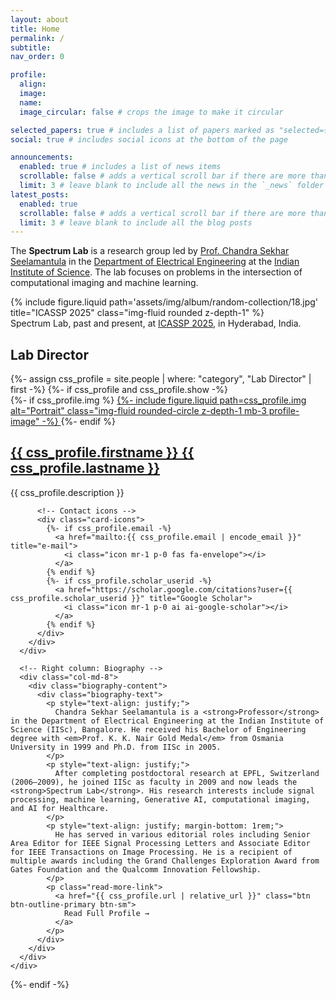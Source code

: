 ```yaml
---
layout: about
title: Home
permalink: /
subtitle:
nav_order: 0

profile:
  align:
  image:
  name:
  image_circular: false # crops the image to make it circular

selected_papers: true # includes a list of papers marked as "selected={true}"
social: true # includes social icons at the bottom of the page

announcements:
  enabled: true # includes a list of news items
  scrollable: false # adds a vertical scroll bar if there are more than 3 news items
  limit: 3 # leave blank to include all the news in the `_news` folder
latest_posts:
  enabled: true
  scrollable: false # adds a vertical scroll bar if there are more than 3 new posts items
  limit: 3 # leave blank to include all the blog posts
---
```


The **Spectrum Lab**
is a research group led by [Prof. Chandra Sekhar Seelamantula](https://ee.iisc.ac.in/chandra-sekhar-seelamantula/) in the [Department of Electrical Engineering](https://ee.iisc.ac.in/) at the [Indian Institute of Science](https://iisc.ac.in/). The lab focuses on problems in the intersection of computational imaging and machine learning.

<div class="row">
    <div class="col-sm mt-3 mt-md-0">
        {% include figure.liquid path='assets/img/album/random-collection/18.jpg' title="ICASSP 2025" class="img-fluid rounded z-depth-1" %}
    </div>
</div>
<div class="caption">
    Spectrum Lab, past and present, at <a href="https://2025.ieeeicassp.org/">ICASSP 2025</a>, in Hyderabad, India.
</div>

<!-- Custom Lab Director Section with Side-by-Side Layout -->
<div class="lab-director-section">
  <h2 class="category">Lab Director</h2>
  {%- assign css_profile = site.people | where: "category", "Lab Director" | first -%}
  {%- if css_profile and css_profile.show -%}
    <div class="row align-items-center">
      <!-- Left column: Profile image and basic info -->
      <div class="col-md-4 text-center">
        <div class="profile-card">
          {%- if css_profile.img %}
            <a href="{{ css_profile.url | relative_url }}">
              {%- include figure.liquid
                path=css_profile.img
                alt="Portrait"
                class="img-fluid rounded-circle z-depth-1 mb-3 profile-image"
              -%}
            </a>
          {%- endif %}
          <h2 class="card-title font-weight-bold mb-2">
            <a href="{{ css_profile.url | relative_url }}" class="text-decoration-none">
              {{ css_profile.firstname }} {{ css_profile.lastname }}
            </a>
          </h2>
          <p class="text-muted mb-3">{{ css_profile.description }}</p>
          
          <!-- Contact icons -->
          <div class="card-icons">
            {%- if css_profile.email -%}
              <a href="mailto:{{ css_profile.email | encode_email }}" title="e-mail">
                <i class="icon mr-1 p-0 fas fa-envelope"></i>
              </a>
            {% endif %}
            {%- if css_profile.scholar_userid -%}
              <a href="https://scholar.google.com/citations?user={{ css_profile.scholar_userid }}" title="Google Scholar">
                <i class="icon mr-1 p-0 ai ai-google-scholar"></i>
              </a>
            {% endif %}
          </div>
        </div>
      </div>
      
      <!-- Right column: Biography -->
      <div class="col-md-8">
        <div class="biography-content">
          <div class="biography-text">
            <p style="text-align: justify;">
              Chandra Sekhar Seelamantula is a <strong>Professor</strong> in the Department of Electrical Engineering at the Indian Institute of Science (IISc), Bangalore. He received his Bachelor of Engineering degree with <em>Prof. K. K. Nair Gold Medal</em> from Osmania University in 1999 and Ph.D. from IISc in 2005.
            </p>
            <p style="text-align: justify;">
              After completing postdoctoral research at EPFL, Switzerland (2006–2009), he joined IISc as faculty in 2009 and now leads the <strong>Spectrum Lab</strong>. His research interests include signal processing, machine learning, Generative AI, computational imaging, and AI for Healthcare.
            </p>
            <p style="text-align: justify; margin-bottom: 1rem;">
              He has served in various editorial roles including Senior Area Editor for IEEE Signal Processing Letters and Associate Editor for IEEE Transactions on Image Processing. He is a recipient of multiple awards including the Grand Challenges Exploration Award from Gates Foundation and the Qualcomm Innovation Fellowship.
            </p>
            <p class="read-more-link">
              <a href="{{ css_profile.url | relative_url }}" class="btn btn-outline-primary btn-sm">
                Read Full Profile →
              </a>
            </p>
          </div>
        </div>
      </div>
    </div>
  {%- endif -%}
</div>
